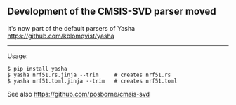 
## Development of the CMSIS-SVD parser moved
It's now part of the default parsers of Yasha https://github.com/kblomqvist/yasha

---

Usage:

```
$ pip install yasha
$ yasha nrf51.rs.jinja --trim     # creates nrf51.rs
$ yasha nrf51.toml.jinja --trim   # creates nrf51.toml
```

See also https://github.com/posborne/cmsis-svd
